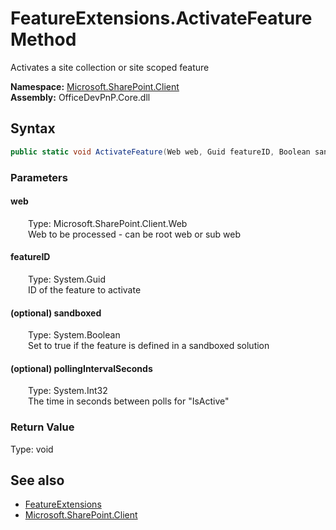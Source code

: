 # FeatureExtensions.ActivateFeature Method  
 Activates a site collection or site scoped feature   

**Namespace:** [Microsoft.SharePoint.Client](Microsoft.SharePoint.Client.md)  
**Assembly:** OfficeDevPnP.Core.dll  
## Syntax
```C#
public static void ActivateFeature(Web web, Guid featureID, Boolean sandboxed, Int32 pollingIntervalSeconds)
```
### Parameters
#### web  
&emsp;&emsp;Type: Microsoft.SharePoint.Client.Web  
&emsp;&emsp;Web to be processed - can be root web or sub web  

  

#### featureID  
&emsp;&emsp;Type: System.Guid  
&emsp;&emsp;ID of the feature to activate  

  

#### (optional) sandboxed  
&emsp;&emsp;Type: System.Boolean  
&emsp;&emsp;Set to true if the feature is defined in a sandboxed solution  

  

#### (optional) pollingIntervalSeconds  
&emsp;&emsp;Type: System.Int32  
&emsp;&emsp;The time in seconds between polls for "IsActive"  

  

### Return Value
Type: void  

## See also
- [FeatureExtensions](Microsoft.SharePoint.Client.FeatureExtensions.md) 
- [Microsoft.SharePoint.Client](Microsoft.SharePoint.Client.md) 
